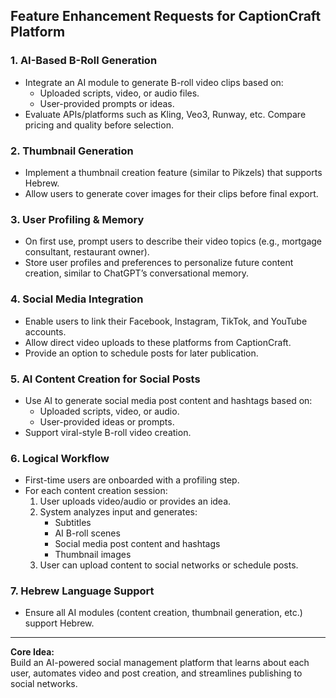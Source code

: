 ## Feature Enhancement Requests for CaptionCraft Platform

### 1. AI-Based B-Roll Generation
- Integrate an AI module to generate B-roll video clips based on:
    - Uploaded scripts, video, or audio files.
    - User-provided prompts or ideas.
- Evaluate APIs/platforms such as Kling, Veo3, Runway, etc. Compare pricing and quality before selection.

### 2. Thumbnail Generation
- Implement a thumbnail creation feature (similar to Pikzels) that supports Hebrew.
- Allow users to generate cover images for their clips before final export.

### 3. User Profiling & Memory
- On first use, prompt users to describe their video topics (e.g., mortgage consultant, restaurant owner).
- Store user profiles and preferences to personalize future content creation, similar to ChatGPT’s conversational memory.

### 4. Social Media Integration
- Enable users to link their Facebook, Instagram, TikTok, and YouTube accounts.
- Allow direct video uploads to these platforms from CaptionCraft.
- Provide an option to schedule posts for later publication.

### 5. AI Content Creation for Social Posts
- Use AI to generate social media post content and hashtags based on:
    - Uploaded scripts, video, or audio.
    - User-provided ideas or prompts.
- Support viral-style B-roll video creation.

### 6. Logical Workflow
- First-time users are onboarded with a profiling step.
- For each content creation session:
    1. User uploads video/audio or provides an idea.
    2. System analyzes input and generates:
         - Subtitles
         - AI B-roll scenes
         - Social media post content and hashtags
         - Thumbnail images
    3. User can upload content to social networks or schedule posts.

### 7. Hebrew Language Support
- Ensure all AI modules (content creation, thumbnail generation, etc.) support Hebrew.

---

**Core Idea:**  
Build an AI-powered social management platform that learns about each user, automates video and post creation, and streamlines publishing to social networks.
